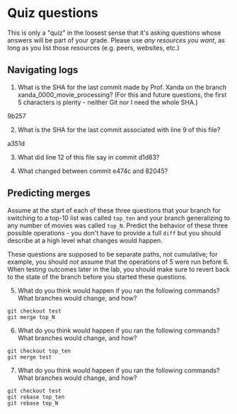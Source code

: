 # Quiz questions

This is only a "quiz" in the loosest sense that it's asking questions whose
answers will be part of your grade. Please use *any resources you want*, as
long as you list those resources (e.g. peers, websites, etc.)

## Navigating logs

1. What is the SHA for the last commit made by Prof. Xanda on the branch
xanda_0000_movie_processing?
(For this and future questions, the first 5 characters is plenty - neither
Git nor I need the whole SHA.)

9b257

2. What is the SHA for the last commit associated with line 9 of this file?

a351d

3. What did line 12 of this file say in commit d1d83?

4. What changed between commit e474c and 82045?

## Predicting merges

Assume at the start of each of these three questions that your
branch for switching to a top-10 list was called `top_ten`
and your branch generalizing to any number of movies was called `top_N`.
Predict the behavior of these three possible operations - you don't
have to provide a full `diff` but you should describe at a high level
what changes would happen.

These questions are supposed to be separate paths, not cumulative;
for example, you should *not* assume that the operations of 5 were run
before 6. When testing outcomes later in the lab, you should make sure to
revert back to the state of the branch before you started these questions.

5. What do you think would happen if you ran the following commands?
What branches would change, and how?
```
git checkout test
git merge top_N
```

6. What do you think would happen if you ran the following commands?
What branches would change, and how?
```
git checkout top_ten
git merge test
```

7. What do you think would happen if you ran the following commands?
What branches would change, and how?
```
git checkout test
git rebase top_ten
git rebase top_N
```
